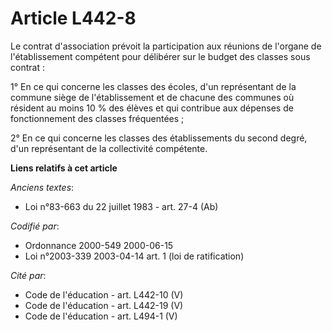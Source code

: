 # Article L442-8

Le contrat d'association prévoit la participation aux réunions de l'organe de l'établissement compétent pour délibérer sur le
budget des classes sous contrat :

1° En ce qui concerne les classes des écoles, d'un représentant de la commune siège de l'établissement et de chacune des
communes où résident au moins 10 % des élèves et qui contribue aux dépenses de fonctionnement des classes fréquentées ;

2° En ce qui concerne les classes des établissements du second degré, d'un représentant de la collectivité compétente.

**Liens relatifs à cet article**

_Anciens textes_:

  - Loi n°83-663 du 22 juillet 1983 - art. 27-4 (Ab)

_Codifié par_:

  - Ordonnance 2000-549 2000-06-15
  - Loi n°2003-339 2003-04-14 art. 1 (loi de ratification)

_Cité par_:

  - Code de l'éducation - art. L442-10 (V)
  - Code de l'éducation - art. L442-19 (V)
  - Code de l'éducation - art. L494-1 (V)
